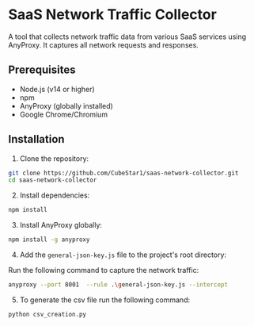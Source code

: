 # SaaS Network Traffic Collector

A tool that collects network traffic data from various SaaS services using AnyProxy. It captures all network requests and responses.

## Prerequisites

- Node.js (v14 or higher)
- npm
- AnyProxy (globally installed)
- Google Chrome/Chromium

## Installation

1. Clone the repository:
```bash
git clone https://github.com/CubeStar1/saas-network-collector.git
cd saas-network-collector
```

2. Install dependencies:
```bash
npm install
```

3. Install AnyProxy globally:
```bash
npm install -g anyproxy
```


4. Add the `general-json-key.js` file to the project's root directory:

Run the following command to capture the network traffic:
```bash
anyproxy --port 8001  --rule .\general-json-key.js --intercept
```

5. To generate the csv file run the following command:
```bash
python csv_creation.py
```


